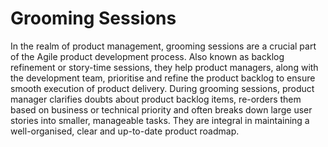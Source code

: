 # Grooming Sessions

In the realm of product management, grooming sessions are a crucial part of the Agile product development process. Also known as backlog refinement or story-time sessions, they help product managers, along with the development team, prioritise and refine the product backlog to ensure smooth execution of product delivery. During grooming sessions, product manager clarifies doubts about product backlog items, re-orders them based on business or technical priority and often breaks down large user stories into smaller, manageable tasks. They are integral in maintaining a well-organised, clear and up-to-date product roadmap.